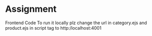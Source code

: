 # Assignment
Frontend Code
To run it locally plz change the url in category.ejs and product.ejs in script tag to http:/localhost:4001

